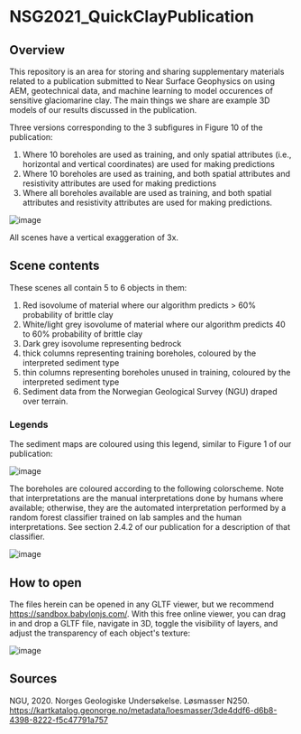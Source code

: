 # NSG2021_QuickClayPublication

## Overview
This repository is an area for storing and sharing supplementary materials related to a publication submitted to Near Surface Geophysics on using AEM, geotechnical data, and machine learning to model occurences of sensitive glaciomarine clay. The main things we share are example 3D models of our results discussed in the publication. 

Three versions corresponding to the 3 subfigures in Figure 10 of the publication: 
1. Where 10 boreholes are used as training, and only spatial attributes (i.e., horizontal and vertical coordinates) are used for making predictions 
2. Where 10 boreholes are used as training, and both spatial attributes and resistivity attributes are used for making predictions 
3. Where all boreholes available are used as training, and both spatial attributes and resistivity attributes are used for making predictions. 

![image](https://user-images.githubusercontent.com/61405744/117419265-a9f0ae80-af1c-11eb-8843-a0387aa609f4.png)

All scenes have a vertical exaggeration of 3x. 

## Scene contents
These scenes all contain 5 to 6 objects in them: 
1. Red isovolume of material where our algorithm predicts > 60% probability of brittle clay
2. White/light grey isovolume of material where our algorithm predicts 40 to 60% probability of brittle clay
3. Dark grey isovolume representing bedrock 
4. thick columns representing training boreholes, coloured by the interpreted sediment type
5. thin columns representing boreholes unused in training, coloured by the interpreted sediment type 
6. Sediment data from the Norwegian Geological Survey (NGU) draped over terrain.  

### Legends
The sediment maps are coloured using this legend, similar to Figure 1 of our publication:

![image](https://user-images.githubusercontent.com/61405744/117419307-b4ab4380-af1c-11eb-9cd4-36e5134b9ad2.png)

The boreholes are coloured according to the following colorscheme. Note that interpretations are the manual interpretations done by humans where available; otherwise, they are the automated interpretation performed by a random forest classifier trained on lab samples and the human interpretations. See section 2.4.2 of our publication for a description of that classifier. 

![image](https://user-images.githubusercontent.com/61405744/117419326-bb39bb00-af1c-11eb-84db-ad29eae860bb.png)



## How to open
The files herein can be opened in any GLTF viewer, but we recommend https://sandbox.babylonjs.com/. With this free online viewer, you can drag in and drop a GLTF file, navigate in 3D, toggle the visibility of layers, and adjust the transparency of each object's texture:

![image](https://user-images.githubusercontent.com/61405744/117421273-ae1dcb80-af1e-11eb-8d66-67305ad82b22.png)


## Sources
NGU, 2020. Norges Geologiske Undersøkelse. Løsmasser N250. https://kartkatalog.geonorge.no/metadata/loesmasser/3de4ddf6-d6b8-4398-8222-f5c47791a757
